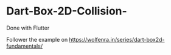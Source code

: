 # Dart-Box-2D-Collision-

Done with Flutter

Follower the example on https://wolfenra.in/series/dart-box2d-fundamentals/

